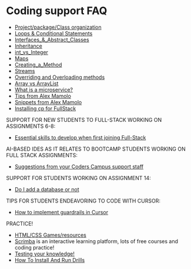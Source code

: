 # Coding support FAQ



- [Project/package/Class organization](../item/CLASS_AND_PACKAGE_ORGANIZATION.md)
- [Loops & Conditional Statements](../item/LOOPS_&_CONDITIONAL_STATEMENTS.md)
- [Interfaces_&_Abstract_Classes](../item/INTERFACES_ABSTRACT_CLASSES.md)
- [Inheritance](../item/INHERITANCE.md)
- [int_vs_Integer](../item/INTEGER_VS_INT.md)
- [Maps](../item/MAPS.md)
- [Creating_a_Method](../item/WHAT_IS_A_METHOD.md)
- [Streams](../item/STREAMS.md)
- [Overriding and Overloading methods](../item/OVERRIDING_OVERLOADING.md)
- [Array vs ArrayList](../item/ARRAYS_AND_ARRAYLIST.md)
- [What is a microservice?](../item/MICROSERVICES.md)
- [Tips from Alex Mamolo](../item/TIPS_FROM_ALEX_MAMOLO.md)
- [Snippets from Alex Mamolo](../item/SNIPPETS_FROM_ALEX_MAMOLO.md)
- [Installing cp for FullStack](../item/CODER_PACKAGING_INSTRUCTIONS.md)

SUPPORT FOR NEW STUDENTS TO FULL-STACK WORKING ON ASSIGNMENTS 6-8:
- [Essential skills to develop when first joining Full-Stack](../item/LIVE_CODING_ESSENTIAL_SKILLS.md)

AI-BASED IDES AS IT RELATES TO BOOTCAMP STUDENTS WORKING ON FULL STACK ASSIGNMENTS:
- [Suggestions from your Coders Campus support staff](../item/AI_SUGGESTIONS_FROM_CC_SUPPORT_STAFF.md)

SUPPORT FOR STUDENTS WORKING ON ASSIGNMENT 14:
- [Do I add a database or not](../item/A14_DO_I_ADD_A_DATABASE.md)

TIPS FOR STUDENTS ENDEAVORING TO CODE WITH CURSOR:
- [How to implement guardrails in Cursor](../item/HOW_TO_IMPLEMENT_CURSOR_GUARDRAILS.md)

PRACTICE!
- [HTML/CSS Games/resources](../item/HELPFUL_SITES_FOR_HTML_CSS.md) 
- [Scrimba](../item/SCRIMBA.md) is an interactive learning platform, lots of free courses and coding practice!
- [Testing your knowledge!](../item/CODE_PRACTICE_PROBLEMS_SITE.md)
- [How To Install And Run Drills](../item/HOW_TO_INSTALL_AND_RUN_DRILLS.md)


